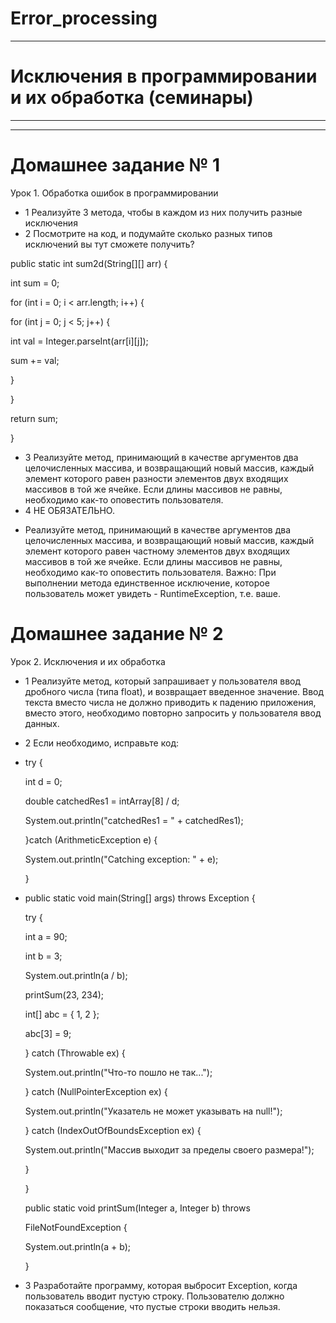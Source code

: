 # **Error_processing**
 
---

# **Исключения в программировании и их обработка (семинары)**
---
--- 

# **Домашнее задание № 1**

Урок 1. Обработка ошибок в программировании

* 1 Реализуйте 3 метода, чтобы в каждом из них получить разные исключения
* 2 Посмотрите на код, и подумайте сколько разных типов исключений вы тут сможете получить?

public static int sum2d(String[][] arr) {

int sum = 0;

for (int i = 0; i < arr.length; i++) {

for (int j = 0; j < 5; j++) {

int val = Integer.parseInt(arr[i][j]);

sum += val;

}

}

return sum;

}

* 3 Реализуйте метод, принимающий в качестве аргументов два целочисленных массива, и возвращающий новый массив, каждый элемент которого равен разности элементов двух входящих массивов в той же ячейке. Если длины массивов не равны, необходимо как-то оповестить пользователя.
* 4 НЕ ОБЯЗАТЕЛЬНО.
-  Реализуйте метод, принимающий в качестве аргументов два целочисленных массива, и возвращающий новый массив, каждый элемент которого равен частному элементов двух входящих массивов в той же ячейке. Если длины массивов не равны, необходимо как-то оповестить пользователя. Важно: При выполнении метода единственное исключение, которое пользователь может увидеть - RuntimeException, т.е. ваше.

# **Домашнее задание № 2**
Урок 2. Исключения и их обработка

* 1 Реализуйте метод, который запрашивает у пользователя ввод дробного числа (типа float), и возвращает введенное значение. Ввод текста вместо числа не должно приводить к падению приложения, вместо этого, необходимо повторно запросить у пользователя ввод данных.

* 2
Если необходимо, исправьте код:
-   try {

    int d = 0;

    double catchedRes1 = intArray[8] / d;

    System.out.println("catchedRes1 = " + catchedRes1);

    }catch (ArithmeticException e) {

    System.out.println("Catching exception: " + e);

    }



-   public static void main(String[] args) throws Exception {

    try {

    int a = 90;

    int b = 3;

    System.out.println(a / b);

    printSum(23, 234);

    int[] abc = { 1, 2 };

    abc[3] = 9;

    } catch (Throwable ex) {

    System.out.println("Что-то пошло не так...");

    } catch (NullPointerException ex) {

    System.out.println("Указатель не может указывать на null!");

    } catch (IndexOutOfBoundsException ex) {

    System.out.println("Массив выходит за пределы своего размера!");

    }

    }

    public static void printSum(Integer a, Integer b) throws

     FileNotFoundException {

    System.out.println(a + b);
    
    }

* 3 Разработайте программу, которая выбросит Exception, когда пользователь вводит пустую строку. Пользователю должно показаться сообщение, что пустые строки вводить нельзя.